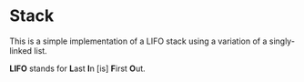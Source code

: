 # Stack

This is a simple implementation of a LIFO stack using a variation of
a singly-linked list.

**LIFO** stands for **L**ast **I**n [is] **F**irst **O**ut.
